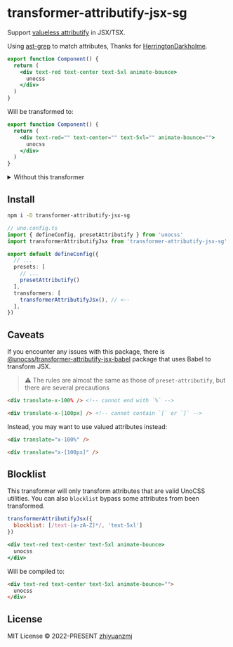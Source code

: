 # transformer-attributify-jsx-sg

<!-- @unocss-ignore -->

Support [valueless attributify](https://github.com/unocss/unocss/tree/main/packages/preset-attributify#valueless-attributify) in JSX/TSX. 

Using [ast-grep](https://github.com/ast-grep/ast-grep) to match attributes, Thanks for [HerringtonDarkholme](https://github.com/HerringtonDarkholme).

```jsx
export function Component() {
  return (
    <div text-red text-center text-5xl animate-bounce>
      unocss
    </div>
  )
}
```

Will be transformed to:

```jsx
export function Component() {
  return (
    <div text-red="" text-center="" text-5xl="" animate-bounce="">
      unocss
    </div>
  )
}
```

<details>
<summary>Without this transformer</summary>

JSX by default will treat valueless attributes as boolean attributes.

```jsx
export function Component() {
  return (
    <div text-red={true} text-center={true} text-5xl={true} animate-bounce={true}>
      unocss
    </div>
  )
}
```

</details>

## Install

```bash
npm i -D transformer-attributify-jsx-sg
```

```ts
// uno.config.ts
import { defineConfig, presetAttributify } from 'unocss'
import transformerAttributifyJsx from 'transformer-attributify-jsx-sg'

export default defineConfig({
  // ...
  presets: [
    // ...
    presetAttributify()
  ],
  transformers: [
    transformerAttributifyJsx(), // <--
  ],
})
```

## Caveats

If you encounter any issues with this package, there is [@unocss/transformer-attributify-jsx-babel](https://github.com/unocss/unocss/tree/main/packages/transformer-attributify-jsx-babel) package that uses Babel to transform JSX.

> ⚠️ The rules are almost the same as those of `preset-attributify`, but there are several precautions

```html
<div translate-x-100% /> <!-- cannot end with `%` -->

<div translate-x-[100px] /> <!-- cannot contain `[` or `]` -->
```

Instead, you may want to use valued attributes instead:

```html
<div translate="x-100%" />

<div translate="x-[100px]" />
```

## Blocklist

This transformer will only transform attributes that are valid UnoCSS utilities.
You can also `blocklist` bypass some attributes from been transformed.

```js
transformerAttributifyJsx({
  blocklist: [/text-[a-zA-Z]*/, 'text-5xl']
})
```

```jsx
<div text-red text-center text-5xl animate-bounce>
  unocss
</div>
```

Will be compiled to:

```html
<div text-red text-center text-5xl animate-bounce="">
  unocss
</div>
```

## License

MIT License &copy; 2022-PRESENT [zhiyuanzmj](https://github.com/zhiyuanzmj)
